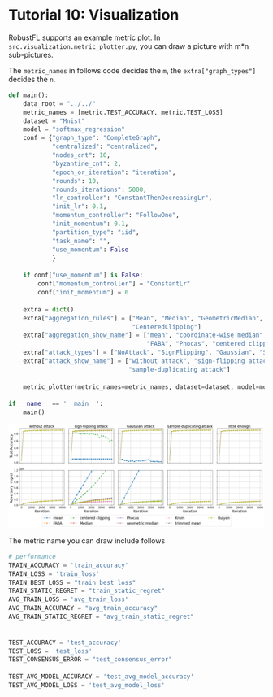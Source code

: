 # Tutorial 10: Visualization
RobustFL supports an example metric plot.
In `src.visualization.metric_plotter.py`, you can draw a picture with m*n sub-pictures.

The `metric_names` in follows code decides the `m`, the `extra["graph_types"]` decides the `n`.

```python
def main():
    data_root = "../../"
    metric_names = [metric.TEST_ACCURACY, metric.TEST_LOSS]
    dataset = "Mnist"
    model = "softmax_regression"
    conf = {"graph_type": "CompleteGraph",
            "centralized": "centralized",
            "nodes_cnt": 10,
            "byzantine_cnt": 2,
            "epoch_or_iteration": "iteration",
            "rounds": 10,
            "rounds_iterations": 5000,
            "lr_controller": "ConstantThenDecreasingLr",
            "init_lr": 0.1,
            "momentum_controller": "FollowOne",
            "init_momentum": 0.1,
            "partition_type": "iid",
            "task_name": "",
            "use_momentum": False
            }

    if conf["use_momentum"] is False:
        conf["momentum_controller"] = "ConstantLr"
        conf["init_momentum"] = 0

    extra = dict()
    extra["aggregation_rules"] = ["Mean", "Median", "GeometricMedian", "Krum", "TrimmedMean", "Faba", "Phocas",
                                  "CenteredClipping"]
    extra["aggregation_show_name"] = ["mean", "coordinate-wise median", "geometric median", "Krum", "trimmed mean",
                                      "FABA", "Phocas", "centered clipping"]
    extra["attack_types"] = ["NoAttack", "SignFlipping", "Gaussian", "SampleDuplicating"]
    extra["attack_show_name"] = ["without attack", "sign-flipping attack", "Gaussian attack",
                                 "sample-duplicating attack"]

    metric_plotter(metric_names=metric_names, dataset=dataset, model=model, conf=conf, extra=extra, data_root=data_root)

if __name__ == '__main__':
    main()
```

![picture](image/test_accuracy_train_static_regret_Deep_lr0.1_FowO_mo0.1_iid_cen.png)



The metric name you can draw include follows
```python
# performance
TRAIN_ACCURACY = 'train_accuracy'
TRAIN_LOSS = 'train_loss'
TRAIN_BEST_LOSS = "train_best_loss"
TRAIN_STATIC_REGRET = "train_static_regret"
AVG_TRAIN_LOSS = 'avg_train_loss'
AVG_TRAIN_ACCURACY = "avg_train_accuracy"
AVG_TRAIN_STATIC_REGRET = "avg_train_static_regret"


TEST_ACCURACY = 'test_accuracy'
TEST_LOSS = 'test_loss'
TEST_CONSENSUS_ERROR = "test_consensus_error"

TEST_AVG_MODEL_ACCURACY = 'test_avg_model_accuracy'
TEST_AVG_MODEL_LOSS = 'test_avg_model_loss'
```
